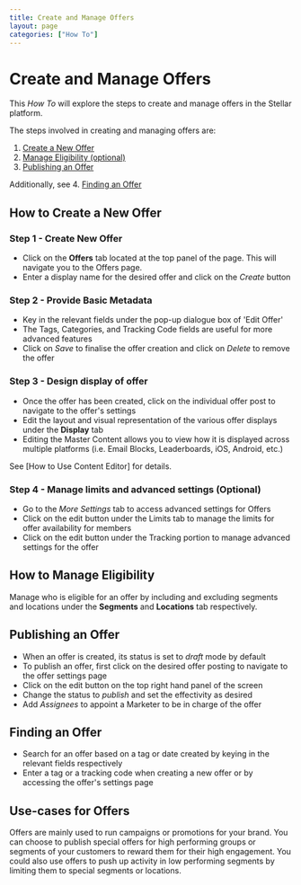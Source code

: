 ```yaml
---
title: Create and Manage Offers
layout: page
categories: ["How To"]
---
```

# Create and Manage Offers

This *How To* will explore the steps to create and manage offers in the Stellar platform. 

The steps involved in creating and managing offers are:

1. [Create a New Offer](#newoffer)
2. [Manage Eligibility (optional)](#eligibility)
3. [Publishing an Offer](#publish)

Additionally, see
4. [Finding an Offer](#find)

## <a name="newoffer"></a>How to Create a New Offer
### Step 1 - Create New Offer
* Click on the **Offers** tab located at the top panel of the page. This will navigate you to the Offers page.
* Enter a display name for the desired offer and click on the *Create* button

### Step 2 - Provide Basic Metadata
* Key in the relevant fields under the pop-up dialogue box of 'Edit Offer'
* The Tags, Categories, and Tracking Code fields are useful for more advanced features
* Click on *Save* to finalise the offer creation and click on *Delete* to remove the offer 

### Step 3 - Design display of offer
* Once the offer has been created, click on the individual offer post to navigate to the offer's settings
* Edit the layout and visual representation of the various offer displays under the **Display** tab
* Editing the Master Content allows you to view how it is displayed across multiple platforms (i.e. Email Blocks, Leaderboards, iOS, Android, etc.)


See [How to Use Content Editor] for details.

### Step 4 - Manage limits and advanced settings (Optional)
* Go to the *More Settings* tab to access advanced settings for Offers 
* Click on the edit button under the Limits tab to manage the limits for offer availability for members
* Click on the edit button under the Tracking portion to manage advanced settings for the offer


## <a name="eligibility"></a>How to Manage Eligibility
Manage who is eligible for an offer by including and excluding segments and locations under the **Segments** and **Locations** tab respectively.

## <a name="publish"></a>Publishing an Offer
* When an offer is created, its status is set to *draft* mode by default
* To publish an offer, first click on the desired offer posting to navigate to the offer settings page
* Click on the edit button on the top right hand panel of the screen
* Change the status to *publish* and set the effectivity as desired
* Add *Assignees* to appoint a Marketer to be in charge of the offer 

## <a name="find"></a>Finding an Offer
* Search for an offer based on a tag or date created by keying in the relevant fields respectively
* Enter a tag or a tracking code when creating a new offer or by accessing the offer's settings page


## Use-cases for Offers

Offers are mainly used to run campaigns or promotions for your brand. You can choose to publish special offers for high performing groups or segments of your customers to reward them for their high engagement. You could also use offers to push up activity in low performing segments by limiting them to special segments or locations.

